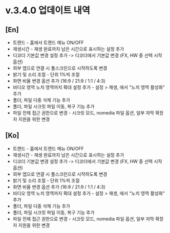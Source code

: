 # v.3.4.0 업데이트 내역

## [En]
* 트랜드 - 홈에서 트랜드 메뉴 ON/OFF 
* 재생시간 - 재생 완료까지 남은 시간으로 표시하는 설정 추가
* 디코더 기본값 변경 설정 추가 ->  디코더에서 기본값 변경 (FX, HW 중 선택 시작 옵션)
* 외부 앱으로 연결 시 풀스크린으로 시작하도록 변경
* 밝기 및 소리 조절 - 단위 1%씩 조절 
* 화면 비율 변경 옵션 추가 (16:9 / 21:9 / 1:1 / 4:3)
* 비디오 영역 노치 영역까지 확대 설정 추가 - 설정 > 재생, 에서 "노치 영역 활성화" 추가
* 폴더, 파일 다중 삭제 기능 추가
* 폴더, 파일 시크릿 파일 이동, 복구 기능 추가
* 파일 전체 접근 권한으로 변경 - 시크릿 모드, nomedia 파일 옵션, 일부 자막 확장자 지원을 위한 변경


## [Ko]
* 트랜드 - 홈에서 트랜드 메뉴 ON/OFF 
* 재생시간 - 재생 완료까지 남은 시간으로 표시하는 설정 추가
* 디코더 기본값 변경 설정 추가 ->  디코더에서 기본값 변경 (FX, HW 중 선택 시작 옵션)
* 외부 앱으로 연결 시 풀스크린으로 시작하도록 변경
* 밝기 및 소리 조절 - 단위 1%씩 조절 
* 화면 비율 변경 옵션 추가 (16:9 / 21:9 / 1:1 / 4:3)
* 비디오 영역 노치 영역까지 확대 설정 추가 - 설정 > 재생, 에서 "노치 영역 활성화" 추가
* 폴더, 파일 다중 삭제 기능 추가
* 폴더, 파일 시크릿 파일 이동, 복구 기능 추가
* 파일 전체 접근 권한으로 변경 - 시크릿 모드, nomedia 파일 옵션, 일부 자막 확장자 지원을 위한 변경
